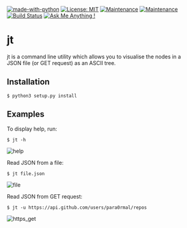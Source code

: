 [![made-with-python](https://img.shields.io/badge/Made%20with-Python-1f425f.svg)](https://www.python.org/)
[![License: MIT](https://img.shields.io/badge/License-MIT-yellow.svg)](https://opensource.org/licenses/MIT)
[![Maintenance](https://img.shields.io/badge/Maintained%3F-yes-green.svg)](https://GitHub.com/Naereen/StrapDown.js/graphs/commit-activity)
[![Maintenance](https://img.shields.io/badge/Maintained%3F-yes-green.svg)](https://GitHub.com/Naereen/StrapDown.js/graphs/commit-activity)
[![Build Status](https://travis-ci.com/para0rmal/jt.svg?branch=master)](https://travis-ci.com/para0rmal/jt)
[![Ask Me Anything !](https://img.shields.io/badge/Ask%20me-anything-1abc9c.svg)](https://GitHub.com/Naereen/ama)


# jt

jt is a command line utility which allows you to visualise the nodes in a JSON file (or GET request) as an ASCII tree.

Installation
---
```
$ python3 setup.py install
```

Examples
---

To display help, run:
``` 
$ jt -h 
```

![help](https://user-images.githubusercontent.com/15225347/44353777-fad7c480-a49f-11e8-9879-7e1bbb39a8d2.png)

Read JSON from a file:
```
$ jt file.json
```

![file](https://user-images.githubusercontent.com/15225347/44353776-fa3f2e00-a49f-11e8-8ac3-7cfaf05e2d46.png)

Read JSON from GET request:
```
$ jt -u https://api.github.com/users/para0rmal/repos
```

![https_get](https://user-images.githubusercontent.com/15225347/44353778-fad7c480-a49f-11e8-8963-80b8eb4a6de8.png)
